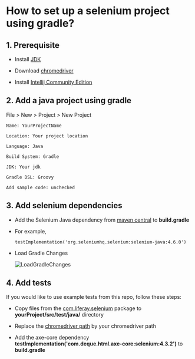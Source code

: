 # How to set up a selenium project using gradle?

## 1. Prerequisite

  - Install [JDK](https://www.oracle.com/java/technologies/downloads/)

  - Download [chromedriver](https://chromedriver.chromium.org/downloads)

  - Install [Intellij Community Edition](https://www.jetbrains.com/idea/download/#section=linux)

## 2. Add a java project using gradle

File > New > Project > New Project

    Name: YourProjectName

    Location: Your project location

    Language: Java

    Build System: Gradle

    JDK: Your jdk

    Gradle DSL: Groovy

    Add sample code: unchecked

## 3. Add selenium dependencies

  - Add the Selenium Java dependency from [maven central](https://mvnrepository.com/repos/central) to **build.gradle**

  - For example,
  
        testImplementation('org.seleniumhq.selenium:selenium-java:4.6.0')

  - Load Gradle Changes

      ![LoadGradleChanges](https://user-images.githubusercontent.com/52661397/204166225-82c7f921-18f8-4f8e-b157-4e68773d25a1.png)

## 4. Add tests

If you would like to use example tests from this repo, follow these steps:

  - Copy files from the [com.liferay.selenium](https://github.com/Tim-Cao/seleniumproject/tree/master/src/test/java/com/liferay/selenium) package to **yourProject/src/test/java/** directory

  - Replace the [chromedriver path](https://github.com/Tim-Cao/seleniumproject/blob/master/src/test/java/com/liferay/selenium/webDriver/BrowserDriver.java#L10) by your chromedriver path

  - Add the axe-core dependency **testImplementation('com.deque.html.axe-core:selenium:4.3.2')** to **build.gradle**

